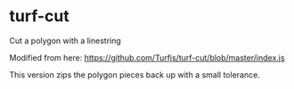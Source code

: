# turf-cut
Cut a polygon with a linestring


Modified from here:
https://github.com/Turfjs/turf-cut/blob/master/index.js

This version zips the polygon pieces back up with a small tolerance.
